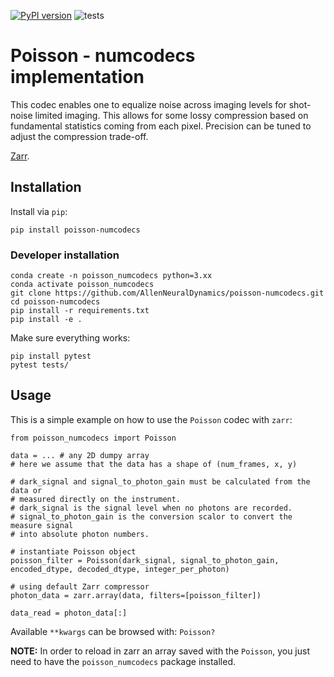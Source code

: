 [![PyPI version](https://badge.fury.io/py/poisson-numcodecs.svg)](https://badge.fury.io/py/poisson-numcodecs) ![tests](https://github.com/AllenNeuralDynamics/poisson-numcodecs/actions/workflows/python-package.yml/badge.svg)

# Poisson - numcodecs implementation

This codec enables one to equalize noise across imaging levels for shot-noise 
limited imaging. This allows for some lossy compression based on fundamental 
statistics coming from each pixel. Precision can be tuned to adjust the compression 
trade-off. 

[Zarr](https://zarr.readthedocs.io/en/stable/index.html).

## Installation

Install via `pip`:

```
pip install poisson-numcodecs
```

### Developer installation

```
conda create -n poisson_numcodecs python=3.xx
conda activate poisson_numcodecs
git clone https://github.com/AllenNeuralDynamics/poisson-numcodecs.git
cd poisson-numcodecs
pip install -r requirements.txt
pip install -e .
```

Make sure everything works:

```
pip install pytest
pytest tests/
```

## Usage

This is a simple example on how to use the `Poisson` codec with `zarr`:

```
from poisson_numcodecs import Poisson

data = ... # any 2D dumpy array
# here we assume that the data has a shape of (num_frames, x, y)

# dark_signal and signal_to_photon_gain must be calculated from the data or 
# measured directly on the instrument.
# dark_signal is the signal level when no photons are recorded. 
# signal_to_photon_gain is the conversion scalor to convert the measure signal 
# into absolute photon numbers. 

# instantiate Poisson object
poisson_filter = Poisson(dark_signal, signal_to_photon_gain, encoded_dtype, decoded_dtype, integer_per_photon)

# using default Zarr compressor
photon_data = zarr.array(data, filters=[poisson_filter])

data_read = photon_data[:]
```
Available `**kwargs` can be browsed with: `Poisson?`

**NOTE:** 
In order to reload in zarr an array saved with the `Poisson`, you just need to have the `poisson_numcodecs` package
installed.